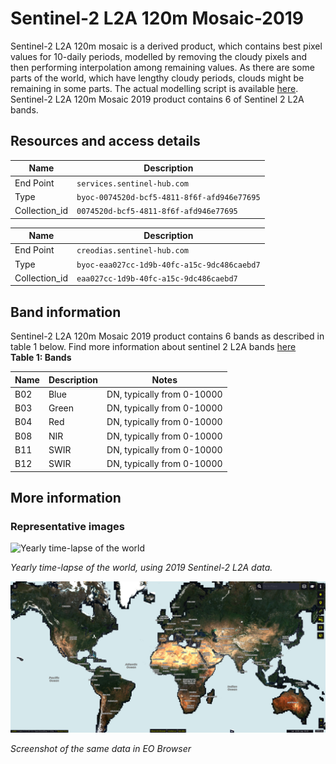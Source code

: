 # Sentinel-2 L2A 120m Mosaic-2019

Sentinel-2 L2A 120m mosaic is a derived product, which contains best pixel values for 10-daily periods, modelled by removing the cloudy pixels and then performing interpolation among remaining values. As there are some parts of the world, which have lengthy cloudy periods, clouds might be remaining in some parts. The actual modelling script is available [here](https://sentinel-hub.github.io/custom-scripts/sentinel-2/interpolated_time_series/).  Sentinel-2 L2A 120m Mosaic 2019 product contains 6 of Sentinel 2 L2A bands.

## Resources and access details

|Name | Description|
| ------ | ------ |
| End Point  | `services.sentinel-hub.com` |
| Type | `byoc-0074520d-bcf5-4811-8f6f-afd946e77695`|
| Collection_id |`0074520d-bcf5-4811-8f6f-afd946e77695`  |  


| Name | Description |
| ------ | ------ |
| End Point  | `creodias.sentinel-hub.com` |
| Type | `byoc-eaa027cc-1d9b-40fc-a15c-9dc486caebd7`|
| Collection_id |`eaa027cc-1d9b-40fc-a15c-9dc486caebd7 ` |


## Band information
Sentinel-2 L2A 120m Mosaic 2019 product contains 6  bands as described in table 1 below. Find more information about sentinel 2 L2A bands [here](https://docs.sentinel-hub.com/api/latest/data/sentinel-2-l2a/#available-bands-and-data)   
**Table 1: Bands** 
<table>
  <thead>
    <tr>
      <th>Name</th>
      <th>Description </th>
      <th>Notes</th>
    </tr>
  </thead>
  <tbody>
    <tr>
      <td>B02 </td>
      <td>Blue </td>
      <td>DN, typically from 0-10000</td>
    </tr>
    <tr>
      <td> B03</td>
      <td> Green </td>
      <td>DN, typically from 0-10000 </td>
    </tr>
    <tr>
      <td> B04</td>
      <td> Red </td>
      <td>DN, typically from 0-10000 </td>
    </tr>
    <tr>
      <td> B08</td>
      <td> NIR </td>
      <td>DN, typically from 0-10000 </td>
    </tr>
    <tr>
      <td> B11</td>
      <td> SWIR </td>
      <td> DN, typically from 0-10000 </td>
    </tr>
    <tr>
      <td> B12</td>
      <td> SWIR </td>
      <td> DN, typically from 0-10000 </td>
    </tr>

  </tbody>
</table>   

## More information  

### Representative images

![Yearly time-lapse of the world](2019_images/timelapse.gif)

*Yearly time-lapse of the world, using 2019 Sentinel-2 L2A data.*

![Screenshot of the same data in the EO Browser](2019_images/image.png)

*Screenshot of the same data in EO Browser*

